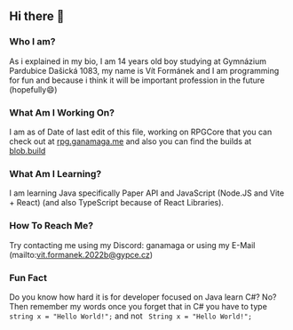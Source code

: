 ## Hi there 👋

<!--
**vitekform/vitekform** is a ✨ _special_ ✨ repository because its `README.md` (this file) appears on your GitHub profile.

Here are some ideas to get you started:

- 🔭 I’m currently working on ...
- 🌱 I’m currently learning ...
- 👯 I’m looking to collaborate on ...
- 🤔 I’m looking for help with ...
- 💬 Ask me about ...
- 📫 How to reach me: ...
- 😄 Pronouns: ...
- ⚡ Fun fact: ...
-->

### Who I am?
As i explained in my bio, I am 14 years old boy studying at Gymnázium Pardubice Dašická 1083, my name is Vít Formánek and I am programming for fun and because i think it will be important profession in the future (hopefully😄)
### What Am I Working On?
I am as of Date of last edit of this file, working on RPGCore that you can check out at [rpg.ganamaga.me](https://rpg.ganamaga.me) and also you can find the builds at [blob.build](https://blob.build)
### What Am I Learning?
I am learning Java specifically Paper API and JavaScript (Node.JS and Vite + React) (and also TypeScript because of React Libraries).
### How To Reach Me?
Try contacting me using my Discord: ganamaga or using my E-Mail (mailto:vit.formanek.2022b@gypce.cz)
### Fun Fact
Do you know how hard it is for developer focused on Java learn C#? No? Then remember my words once you forget that in C# you have to type `string x = "Hello World!";` and not ` String x = "Hello World!";`
